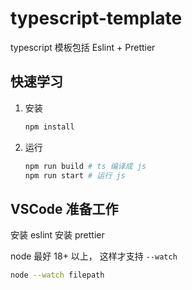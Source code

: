 # typescript-template

typescript 模板包括 Eslint + Prettier

## 快速学习

1. 安装
    ```bash
    npm install
    ```

2. 运行
    ```bash
    npm run build # ts 编译成 js
    npm run start # 运行 js
    ```


## VSCode 准备工作

安装 eslint
安装 prettier


node 最好 18+ 以上， 这样才支持 `--watch`

```bash
node --watch filepath 
```